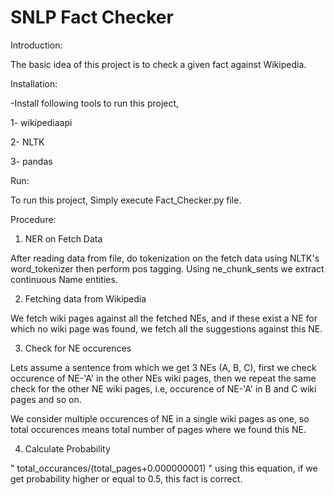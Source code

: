 # SNLP Fact Checker



Introduction:

The basic idea of this project is to check a given fact against Wikipedia. 



Installation:

-Install following tools to run this project,

  1- wikipediaapi

  2- NLTK 

  3- pandas

  

Run:

To run this project, Simply execute Fact_Checker.py file.



Procedure:

1. NER on Fetch Data

  After reading data from file, do tokenization on the fetch data using NLTK's word_tokenizer then perform pos tagging. Using ne_chunk_sents we extract continuous Name entities.

2. Fetching data from Wikipedia

  We fetch wiki pages against all the fetched NEs, and if these exist a NE for which no wiki page was found, we fetch all the suggestions against this NE.

3. Check for NE occurences

  Lets assume a sentence from which we get 3 NEs (A, B, C), first we check occurence of NE-'A' in the other NEs wiki pages, then we repeat the same check for the other NE wiki pages, i.e, occurence of NE-'A' in B and C wiki pages and so on. 
  
  We consider multiple occurences of NE in a single wiki pages as one, so total occurences means total number of pages where we found this NE.

  

4. Calculate Probability

  " total_occurances/(total_pages+0.000000001) " using this equation, if we get probability higher or equal to 0.5, this fact is correct.

